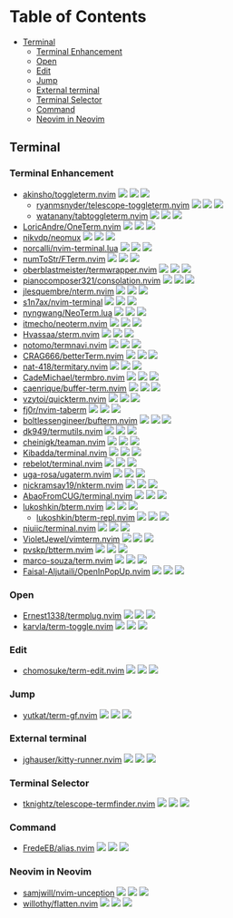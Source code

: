 # Table of Contents

<!-- toc -->

- [Terminal](#terminal)
  * [Terminal Enhancement](#terminal-enhancement)
  * [Open](#open)
  * [Edit](#edit)
  * [Jump](#jump)
  * [External terminal](#external-terminal)
  * [Terminal Selector](#terminal-selector)
  * [Command](#command)
  * [Neovim in Neovim](#neovim-in-neovim)

<!-- tocstop -->

## Terminal

### Terminal Enhancement

- [akinsho/toggleterm.nvim](https://github.com/akinsho/toggleterm.nvim) ![](https://img.shields.io/github/stars/akinsho/toggleterm.nvim) ![](https://img.shields.io/github/last-commit/akinsho/toggleterm.nvim) ![](https://img.shields.io/github/commit-activity/y/akinsho/toggleterm.nvim)
  - [ryanmsnyder/telescope-toggleterm.nvim](https://github.com/ryanmsnyder/telescope-toggleterm.nvim) ![](https://img.shields.io/github/stars/ryanmsnyder/telescope-toggleterm.nvim) ![](https://img.shields.io/github/last-commit/ryanmsnyder/telescope-toggleterm.nvim) ![](https://img.shields.io/github/commit-activity/y/ryanmsnyder/telescope-toggleterm.nvim)
  - [watanany/tabtoggleterm.nvim](https://github.com/watanany/tabtoggleterm.nvim) ![](https://img.shields.io/github/stars/watanany/tabtoggleterm.nvim) ![](https://img.shields.io/github/last-commit/watanany/tabtoggleterm.nvim) ![](https://img.shields.io/github/commit-activity/y/watanany/tabtoggleterm.nvim)
- [LoricAndre/OneTerm.nvim](https://github.com/LoricAndre/OneTerm.nvim) ![](https://img.shields.io/github/stars/LoricAndre/OneTerm.nvim) ![](https://img.shields.io/github/last-commit/LoricAndre/OneTerm.nvim) ![](https://img.shields.io/github/commit-activity/y/LoricAndre/OneTerm.nvim)
- [nikvdp/neomux](https://github.com/nikvdp/neomux) ![](https://img.shields.io/github/stars/nikvdp/neomux) ![](https://img.shields.io/github/last-commit/nikvdp/neomux) ![](https://img.shields.io/github/commit-activity/y/nikvdp/neomux)
- [norcalli/nvim-terminal.lua](https://github.com/norcalli/nvim-terminal.lua) ![](https://img.shields.io/github/stars/norcalli/nvim-terminal.lua) ![](https://img.shields.io/github/last-commit/norcalli/nvim-terminal.lua) ![](https://img.shields.io/github/commit-activity/y/norcalli/nvim-terminal.lua)
- [numToStr/FTerm.nvim](https://github.com/numToStr/FTerm.nvim) ![](https://img.shields.io/github/stars/numToStr/FTerm.nvim) ![](https://img.shields.io/github/last-commit/numToStr/FTerm.nvim) ![](https://img.shields.io/github/commit-activity/y/numToStr/FTerm.nvim)
- [oberblastmeister/termwrapper.nvim](https://github.com/oberblastmeister/termwrapper.nvim) ![](https://img.shields.io/github/stars/oberblastmeister/termwrapper.nvim) ![](https://img.shields.io/github/last-commit/oberblastmeister/termwrapper.nvim) ![](https://img.shields.io/github/commit-activity/y/oberblastmeister/termwrapper.nvim)
- [pianocomposer321/consolation.nvim](https://github.com/pianocomposer321/consolation.nvim) ![](https://img.shields.io/github/stars/pianocomposer321/consolation.nvim) ![](https://img.shields.io/github/last-commit/pianocomposer321/consolation.nvim) ![](https://img.shields.io/github/commit-activity/y/pianocomposer321/consolation.nvim)
- [jlesquembre/nterm.nvim](https://github.com/jlesquembre/nterm.nvim) ![](https://img.shields.io/github/stars/jlesquembre/nterm.nvim) ![](https://img.shields.io/github/last-commit/jlesquembre/nterm.nvim) ![](https://img.shields.io/github/commit-activity/y/jlesquembre/nterm.nvim)
- [s1n7ax/nvim-terminal](https://github.com/s1n7ax/nvim-terminal) ![](https://img.shields.io/github/stars/s1n7ax/nvim-terminal) ![](https://img.shields.io/github/last-commit/s1n7ax/nvim-terminal) ![](https://img.shields.io/github/commit-activity/y/s1n7ax/nvim-terminal)
- [nyngwang/NeoTerm.lua](https://github.com/nyngwang/NeoTerm.lua) ![](https://img.shields.io/github/stars/nyngwang/NeoTerm.lua) ![](https://img.shields.io/github/last-commit/nyngwang/NeoTerm.lua) ![](https://img.shields.io/github/commit-activity/y/nyngwang/NeoTerm.lua)
- [itmecho/neoterm.nvim](https://github.com/itmecho/neoterm.nvim) ![](https://img.shields.io/github/stars/itmecho/neoterm.nvim) ![](https://img.shields.io/github/last-commit/itmecho/neoterm.nvim) ![](https://img.shields.io/github/commit-activity/y/itmecho/neoterm.nvim)
- [Hvassaa/sterm.nvim](https://github.com/Hvassaa/sterm.nvim) ![](https://img.shields.io/github/stars/Hvassaa/sterm.nvim) ![](https://img.shields.io/github/last-commit/Hvassaa/sterm.nvim) ![](https://img.shields.io/github/commit-activity/y/Hvassaa/sterm.nvim)
- [notomo/termnavi.nvim](https://github.com/notomo/termnavi.nvim) ![](https://img.shields.io/github/stars/notomo/termnavi.nvim) ![](https://img.shields.io/github/last-commit/notomo/termnavi.nvim) ![](https://img.shields.io/github/commit-activity/y/notomo/termnavi.nvim)
- [CRAG666/betterTerm.nvim](https://github.com/CRAG666/betterTerm.nvim) ![](https://img.shields.io/github/stars/CRAG666/betterTerm.nvim) ![](https://img.shields.io/github/last-commit/CRAG666/betterTerm.nvim) ![](https://img.shields.io/github/commit-activity/y/CRAG666/betterTerm.nvim)
- [nat-418/termitary.nvim](https://github.com/nat-418/termitary.nvim) ![](https://img.shields.io/github/stars/nat-418/termitary.nvim) ![](https://img.shields.io/github/last-commit/nat-418/termitary.nvim) ![](https://img.shields.io/github/commit-activity/y/nat-418/termitary.nvim)
- [CadeMichael/termbro.nvim](https://github.com/CadeMichael/termbro.nvim) ![](https://img.shields.io/github/stars/CadeMichael/termbro.nvim) ![](https://img.shields.io/github/last-commit/CadeMichael/termbro.nvim) ![](https://img.shields.io/github/commit-activity/y/CadeMichael/termbro.nvim)
- [caenrique/buffer-term.nvim](https://github.com/caenrique/buffer-term.nvim) ![](https://img.shields.io/github/stars/caenrique/buffer-term.nvim) ![](https://img.shields.io/github/last-commit/caenrique/buffer-term.nvim) ![](https://img.shields.io/github/commit-activity/y/caenrique/buffer-term.nvim)
- [vzytoi/quickterm.nvim](https://github.com/vzytoi/quickterm.nvim) ![](https://img.shields.io/github/stars/vzytoi/quickterm.nvim) ![](https://img.shields.io/github/last-commit/vzytoi/quickterm.nvim) ![](https://img.shields.io/github/commit-activity/y/vzytoi/quickterm.nvim)
- [fj0r/nvim-taberm](https://github.com/fj0r/nvim-taberm) ![](https://img.shields.io/github/stars/fj0r/nvim-taberm) ![](https://img.shields.io/github/last-commit/fj0r/nvim-taberm) ![](https://img.shields.io/github/commit-activity/y/fj0r/nvim-taberm)
- [boltlessengineer/bufterm.nvim](https://github.com/boltlessengineer/bufterm.nvim) ![](https://img.shields.io/github/stars/boltlessengineer/bufterm.nvim) ![](https://img.shields.io/github/last-commit/boltlessengineer/bufterm.nvim) ![](https://img.shields.io/github/commit-activity/y/boltlessengineer/bufterm.nvim)
- [dk949/termutils.nvim](https://github.com/dk949/termutils.nvim) ![](https://img.shields.io/github/stars/dk949/termutils.nvim) ![](https://img.shields.io/github/last-commit/dk949/termutils.nvim) ![](https://img.shields.io/github/commit-activity/y/dk949/termutils.nvim)
- [cheinigk/teaman.nvim](https://github.com/cheinigk/teaman.nvim) ![](https://img.shields.io/github/stars/cheinigk/teaman.nvim) ![](https://img.shields.io/github/last-commit/cheinigk/teaman.nvim) ![](https://img.shields.io/github/commit-activity/y/cheinigk/teaman.nvim)
- [Kibadda/terminal.nvim](https://github.com/Kibadda/terminal.nvim) ![](https://img.shields.io/github/stars/Kibadda/terminal.nvim) ![](https://img.shields.io/github/last-commit/Kibadda/terminal.nvim) ![](https://img.shields.io/github/commit-activity/y/Kibadda/terminal.nvim)
- [rebelot/terminal.nvim](https://github.com/rebelot/terminal.nvim) ![](https://img.shields.io/github/stars/rebelot/terminal.nvim) ![](https://img.shields.io/github/last-commit/rebelot/terminal.nvim) ![](https://img.shields.io/github/commit-activity/y/rebelot/terminal.nvim)
- [uga-rosa/ugaterm.nvim](https://github.com/uga-rosa/ugaterm.nvim) ![](https://img.shields.io/github/stars/uga-rosa/ugaterm.nvim) ![](https://img.shields.io/github/last-commit/uga-rosa/ugaterm.nvim) ![](https://img.shields.io/github/commit-activity/y/uga-rosa/ugaterm.nvim)
- [nickramsay19/nkterm.nvim](https://github.com/nickramsay19/nkterm.nvim) ![](https://img.shields.io/github/stars/nickramsay19/nkterm.nvim) ![](https://img.shields.io/github/last-commit/nickramsay19/nkterm.nvim) ![](https://img.shields.io/github/commit-activity/y/nickramsay19/nkterm.nvim)
- [AbaoFromCUG/terminal.nvim](https://github.com/AbaoFromCUG/terminal.nvim) ![](https://img.shields.io/github/stars/AbaoFromCUG/terminal.nvim) ![](https://img.shields.io/github/last-commit/AbaoFromCUG/terminal.nvim) ![](https://img.shields.io/github/commit-activity/y/AbaoFromCUG/terminal.nvim)
- [lukoshkin/bterm.nvim](https://github.com/lukoshkin/bterm.nvim) ![](https://img.shields.io/github/stars/lukoshkin/bterm.nvim) ![](https://img.shields.io/github/last-commit/lukoshkin/bterm.nvim) ![](https://img.shields.io/github/commit-activity/y/lukoshkin/bterm.nvim)
  - [lukoshkin/bterm-repl.nvim](https://github.com/lukoshkin/bterm-repl.nvim) ![](https://img.shields.io/github/stars/lukoshkin/bterm-repl.nvim) ![](https://img.shields.io/github/last-commit/lukoshkin/bterm-repl.nvim) ![](https://img.shields.io/github/commit-activity/y/lukoshkin/bterm-repl.nvim)
- [niuiic/terminal.nvim](https://github.com/niuiic/terminal.nvim) ![](https://img.shields.io/github/stars/niuiic/terminal.nvim) ![](https://img.shields.io/github/last-commit/niuiic/terminal.nvim) ![](https://img.shields.io/github/commit-activity/y/niuiic/terminal.nvim)
- [VioletJewel/vimterm.nvim](https://github.com/VioletJewel/vimterm.nvim) ![](https://img.shields.io/github/stars/VioletJewel/vimterm.nvim) ![](https://img.shields.io/github/last-commit/VioletJewel/vimterm.nvim) ![](https://img.shields.io/github/commit-activity/y/VioletJewel/vimterm.nvim)
- [pvskp/btterm.nvim](https://github.com/pvskp/btterm.nvim) ![](https://img.shields.io/github/stars/pvskp/btterm.nvim) ![](https://img.shields.io/github/last-commit/pvskp/btterm.nvim) ![](https://img.shields.io/github/commit-activity/y/pvskp/btterm.nvim)
- [marco-souza/term.nvim](https://github.com/marco-souza/term.nvim) ![](https://img.shields.io/github/stars/marco-souza/term.nvim) ![](https://img.shields.io/github/last-commit/marco-souza/term.nvim) ![](https://img.shields.io/github/commit-activity/y/marco-souza/term.nvim)
- [Faisal-Aljutaili/OpenInPopUp.nvim](https://github.com/Faisal-Aljutaili/OpenInPopUp.nvim) ![](https://img.shields.io/github/stars/Faisal-Aljutaili/OpenInPopUp.nvim) ![](https://img.shields.io/github/last-commit/Faisal-Aljutaili/OpenInPopUp.nvim) ![](https://img.shields.io/github/commit-activity/y/Faisal-Aljutaili/OpenInPopUp.nvim)

### Open

- [Ernest1338/termplug.nvim](https://github.com/Ernest1338/termplug.nvim) ![](https://img.shields.io/github/stars/Ernest1338/termplug.nvim) ![](https://img.shields.io/github/last-commit/Ernest1338/termplug.nvim) ![](https://img.shields.io/github/commit-activity/y/Ernest1338/termplug.nvim)
- [karvla/term-toggle.nvim](https://github.com/karvla/term-toggle.nvim) ![](https://img.shields.io/github/stars/karvla/term-toggle.nvim) ![](https://img.shields.io/github/last-commit/karvla/term-toggle.nvim) ![](https://img.shields.io/github/commit-activity/y/karvla/term-toggle.nvim)

### Edit

- [chomosuke/term-edit.nvim](https://github.com/chomosuke/term-edit.nvim) ![](https://img.shields.io/github/stars/chomosuke/term-edit.nvim) ![](https://img.shields.io/github/last-commit/chomosuke/term-edit.nvim) ![](https://img.shields.io/github/commit-activity/y/chomosuke/term-edit.nvim)

### Jump

- [yutkat/term-gf.nvim](https://github.com/yutkat/term-gf.nvim) ![](https://img.shields.io/github/stars/yutkat/term-gf.nvim) ![](https://img.shields.io/github/last-commit/yutkat/term-gf.nvim) ![](https://img.shields.io/github/commit-activity/y/yutkat/term-gf.nvim)

### External terminal

- [jghauser/kitty-runner.nvim](https://github.com/jghauser/kitty-runner.nvim) ![](https://img.shields.io/github/stars/jghauser/kitty-runner.nvim) ![](https://img.shields.io/github/last-commit/jghauser/kitty-runner.nvim) ![](https://img.shields.io/github/commit-activity/y/jghauser/kitty-runner.nvim)

### Terminal Selector

- [tknightz/telescope-termfinder.nvim](https://github.com/tknightz/telescope-termfinder.nvim) ![](https://img.shields.io/github/stars/tknightz/telescope-termfinder.nvim) ![](https://img.shields.io/github/last-commit/tknightz/telescope-termfinder.nvim) ![](https://img.shields.io/github/commit-activity/y/tknightz/telescope-termfinder.nvim)

### Command

- [FredeEB/alias.nvim](https://github.com/FredeEB/alias.nvim) ![](https://img.shields.io/github/stars/FredeEB/alias.nvim) ![](https://img.shields.io/github/last-commit/FredeEB/alias.nvim) ![](https://img.shields.io/github/commit-activity/y/FredeEB/alias.nvim)

### Neovim in Neovim

- [samjwill/nvim-unception](https://github.com/samjwill/nvim-unception) ![](https://img.shields.io/github/stars/samjwill/nvim-unception) ![](https://img.shields.io/github/last-commit/samjwill/nvim-unception) ![](https://img.shields.io/github/commit-activity/y/samjwill/nvim-unception)
- [willothy/flatten.nvim](https://github.com/willothy/flatten.nvim) ![](https://img.shields.io/github/stars/willothy/flatten.nvim) ![](https://img.shields.io/github/last-commit/willothy/flatten.nvim) ![](https://img.shields.io/github/commit-activity/y/willothy/flatten.nvim)
